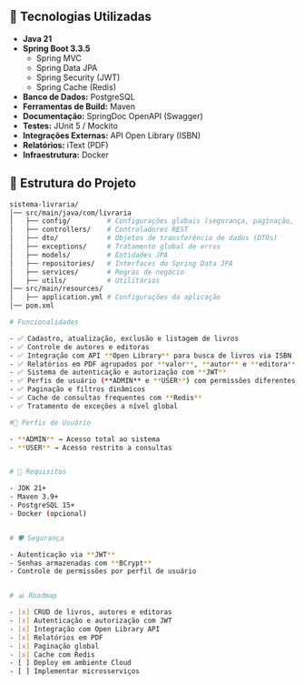 ## 🚀 Tecnologias Utilizadas

- **Java 21**
- **Spring Boot 3.3.5**
  - Spring MVC
  - Spring Data JPA
  - Spring Security (JWT)
  - Spring Cache (Redis)
- **Banco de Dados:** PostgreSQL
- **Ferramentas de Build:** Maven
- **Documentação:** SpringDoc OpenAPI (Swagger)
- **Testes:** JUnit 5 / Mockito
- **Integrações Externas:** API Open Library (ISBN)
- **Relatórios:** iText (PDF)
- **Infraestrutura:** Docker


## 📂 Estrutura do Projeto

```bash
sistema-livraria/
│── src/main/java/com/livraria
│   ├── config/         # Configurações globais (segurança, paginação, cache, etc.)
│   ├── controllers/    # Controladores REST
│   ├── dto/            # Objetos de transferência de dados (DTOs)
│   ├── exceptions/     # Tratamento global de erros
│   ├── models/         # Entidades JPA
│   ├── repositories/   # Interfaces do Spring Data JPA
│   ├── services/       # Regras de negócio
│   ├── utils/          # Utilitários
│── src/main/resources/
│   ├── application.yml # Configurações da aplicação
│── pom.xml

# Funcionalidades

- ✅ Cadastro, atualização, exclusão e listagem de livros  
- ✅ Controle de autores e editoras  
- ✅ Integração com API **Open Library** para busca de livros via ISBN  
- ✅ Relatórios em PDF agrupados por **valor**, **autor** e **editora**  
- ✅ Sistema de autenticação e autorização com **JWT**  
- ✅ Perfis de usuário (**ADMIN** e **USER**) com permissões diferentes  
- ✅ Paginação e filtros dinâmicos  
- ✅ Cache de consultas frequentes com **Redis**  
- ✅ Tratamento de exceções a nível global  

#👥 Perfis de Usuário

- **ADMIN** → Acesso total ao sistema  
- **USER** → Acesso restrito a consultas  


# 📌 Requisitos

- JDK 21+  
- Maven 3.9+  
- PostgreSQL 15+  
- Docker (opcional)  


# 🛡️ Segurança

- Autenticação via **JWT**  
- Senhas armazenadas com **BCrypt**  
- Controle de permissões por perfil de usuário  


# 📊 Roadmap

- [x] CRUD de livros, autores e editoras  
- [x] Autenticação e autorização com JWT  
- [x] Integração com Open Library API  
- [x] Relatórios em PDF  
- [x] Paginação global  
- [x] Cache com Redis  
- [ ] Deploy em ambiente Cloud  
- [ ] Implementar microsserviços
